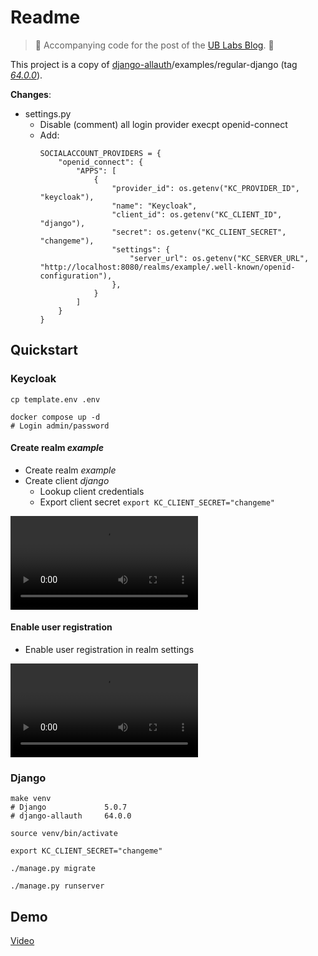 # Readme

>
> 🔗 Accompanying code for the post of the [UB Labs Blog](https://labs.ub.uni-frankfurt.de/post/single-sign-on-with-django-and-keycloak/). 🔗
>

This project is a copy of [django-allauth](https://github.com/pennersr/django-allauth)/examples/regular-django (tag *[64.0.0](https://github.com/pennersr/django-allauth/releases/tag/64.0.0)*).

**Changes**:

* settings.py
  * Disable (comment) all login provider execpt openid-connect
  * Add:
    ```
    SOCIALACCOUNT_PROVIDERS = {
        "openid_connect": {
            "APPS": [
                {
                    "provider_id": os.getenv("KC_PROVIDER_ID", "keycloak"),
                    "name": "Keycloak",
                    "client_id": os.getenv("KC_CLIENT_ID", "django"),
                    "secret": os.getenv("KC_CLIENT_SECRET", "changeme"),
                    "settings": {
                        "server_url": os.getenv("KC_SERVER_URL", "http://localhost:8080/realms/example/.well-known/openid-configuration"),
                    },
                }
            ]
        }
    }
    ```

## Quickstart


### Keycloak

```
cp template.env .env

docker compose up -d
# Login admin/password
```

#### Create realm *example*

* Create realm *example*
* Create client *django*
  * Lookup client credentials
  * Export client secret `export KC_CLIENT_SECRET="changeme"`

![](./docs/kc-supp-1.mp4)

#### Enable user registration

* Enable user registration in realm settings

![](./docs/kc-supp-2.mp4)

### Django

```
make venv
# Django             5.0.7
# django-allauth     64.0.0

source venv/bin/activate

export KC_CLIENT_SECRET="changeme"

./manage.py migrate

./manage.py runserver
```

## Demo

[Video](https://github.com/ubffm/ublabs-django-keycloak-example/blob/main/docs/kc-supp-3.mp4)
